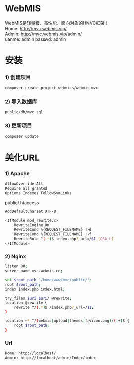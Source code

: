 # WebMIS
WebMIS是轻量级、高性能、面向对象的HMVC框架！<br>
Home: http://mvc.webmis.vip/<br>
Admin: http://mvc.webmis.vip/admin/<br>
uanme: admin  passwd: admin

# 安装
### 1) 创建项目
``` bash
composer create-project webmiss/webmis mvc
```
### 2) 导入数据库
``` bash
public/db/mvc.sql
```
### 3) 更新项目
``` bash
composer update
```

# 美化URL
### 1) Apache
```bash
AllowOverride All
Require all granted
Options Indexes FollowSymLinks
```
public/.htaccess
```bash
AddDefaultCharset UTF-8

<IfModule mod_rewrite.c>
    RewriteEngine On
    RewriteCond %{REQUEST_FILENAME} !-d
    RewriteCond %{REQUEST_FILENAME} !-f
    RewriteRule ^(.*)$ index.php?_url=/$1 [QSA,L]
</IfModule>
```

### 2) Nginx
```bash
listen 80;
server_name mvc.webmis.cn;

set $root_path '/home/www/mvc/public/';
root $root_path;
index index.php index.html;

try_files $uri $uri/ @rewrite;
location @rewrite {
    rewrite ^/(.*)$ /index.php?_url=/$1;
}

location ~* ^/(webmis|upload|themes|favicon.png)/(.+)$ {
    root $root_path;
}
```

### Url
```bash
Home: http://localhost/
Admin: http://localhost/admin/Index/index
```